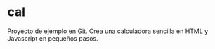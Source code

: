 # cal
Proyecto de ejemplo en Git. 
Crea una calculadora sencilla en HTML y Javascript en pequeños pasos.
